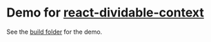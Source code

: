 
# Demo for [react-dividable-context](https://github.com/SchoofsKelvin/react-dividable-context)

See the [build folder](./build/index.html) for the demo.
